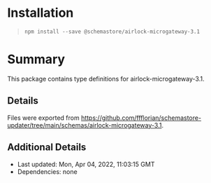 # Installation
> `npm install --save @schemastore/airlock-microgateway-3.1`

# Summary
This package contains type definitions for airlock-microgateway-3.1.

## Details
Files were exported from https://github.com/ffflorian/schemastore-updater/tree/main/schemas/airlock-microgateway-3.1.

## Additional Details
* Last updated: Mon, Apr 04, 2022, 11:03:15 GMT
* Dependencies: none
